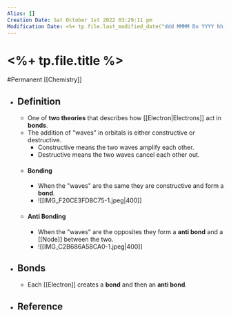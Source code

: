 ```yaml
---
Alias: []
Creation Date: Sat October 1st 2022 03:29:11 pm 
Modification Date: <%+ tp.file.last_modified_date("ddd MMMM Do YYYY hh:mm:ss a") %>
---
```

# <%+ tp.file.title %>
#Permanent [[Chemistry]]

- ## Definition
	- One of **two theories** that describes how [[Electron|Electrons]] act in **bonds**.
	- The addition of "waves" in orbitals is either constructive or destructive.
		- Constructive means the two waves amplify each other.
		- Destructive means the two waves cancel each other out.
	- #### Bonding
		- When the "waves" are the same they are constructive and form a **bond**.
		- ![[IMG_F20CE3FD8C75-1.jpeg|400]]
	- #### Anti Bonding
		- When the "waves" are the opposites they form a **anti bond** and a [[Node]] between the two.
		- ![[IMG_C2B686A58CA0-1.jpeg|400]]
- ## Bonds
	- Each [[Electron]] creates a **bond** and then an **anti bond**.
- ## Reference